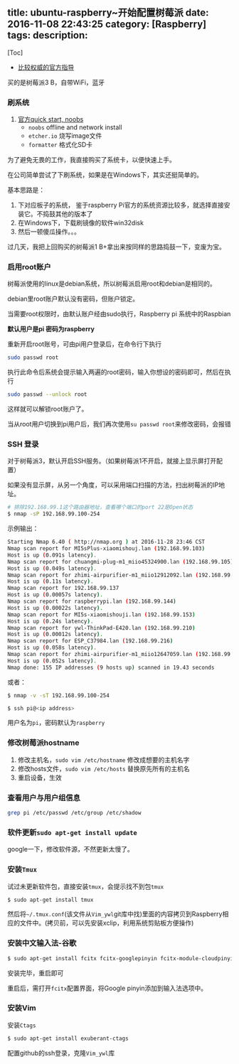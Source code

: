 title: ubuntu-raspberry~开始配置树莓派
date: 2016-11-08 22:43:25
category: [Raspberry]
tags:
description:
---
[Toc]

* [比较权威的官方指导](http://elinux.org/RPi_Easy_SD_Card_Setup)

买的是树莓派3 B，自带WiFi，蓝牙

### 刷系统

1. [官方quick start, noobs](https://www.raspberrypi.org/learning/software-guide/quickstart/)
    * `noobs` offline and network install
    * `etcher.io` 烧写image文件
    * `formatter` 格式化SD卡

为了避免无畏的工作，我直接购买了系统卡，以便快速上手。

在公司简单尝试了下刷系统，如果是在Windows下，其实还挺简单的。


基本思路是：
1.  下对应板子的系统，
    鉴于raspberry Pi官方的系统资源比较多，就选择直接安装它。不捣鼓其他的版本了
2.  在Windows下，下载刷镜像的软件win32disk
3.  然后一顿傻瓜操作。。。

过几天，我把上回购买的树莓派1 B+拿出来按同样的思路捣鼓一下，变废为宝。

### 启用root账户

树莓派使用的linux是debian系统，所以树莓派启用root和debian是相同的。

debian里root账户默认没有密码，但账户锁定。

当需要root权限时，由默认账户经由sudo执行，Raspberry pi 系统中的Raspbian

**默认用户是pi 密码为raspberry**

重新开启root账号，可由pi用户登录后，在命令行下执行

``` bash
sudo passwd root
```
执行此命令后系统会提示输入两遍的root密码，输入你想设的密码即可，然后在执行

``` bash
sudo passwd --unlock root
```
这样就可以解锁root账户了。

当从root用户切换到pi用户后，我们再次使用`su passwd root`来修改密码，会报错


### SSH 登录

对于树莓派3，默认开启SSH服务。（如果树莓派1不开启，就接上显示屏打开配置）

如果没有显示屏，从另一个角度，可以采用端口扫描的方法，扫出树莓派的IP地址。

```bash
# 排除192.168.99.1这个路由器地址，查看哪个端口的port 22是Open状态
$ nmap -sP 192.168.99.100-254
```
示例输出：
``` bash
Starting Nmap 6.40 ( http://nmap.org ) at 2016-11-28 23:46 CST
Nmap scan report for MI5sPlus-xiaomishouj.lan (192.168.99.103)
Host is up (0.091s latency).
Nmap scan report for chuangmi-plug-m1_miio45324900.lan (192.168.99.105)
Host is up (0.049s latency).
Nmap scan report for zhimi-airpurifier-m1_miio12912092.lan (192.168.99.107)
Host is up (0.11s latency).
Nmap scan report for 192.168.99.137
Host is up (0.00057s latency).
Nmap scan report for raspberrypi.lan (192.168.99.144)
Host is up (0.00022s latency).
Nmap scan report for MI5s-xiaomishouji.lan (192.168.99.153)
Host is up (0.24s latency).
Nmap scan report for ywl-ThinkPad-E420.lan (192.168.99.210)
Host is up (0.00012s latency).
Nmap scan report for ESP_C37984.lan (192.168.99.216)
Host is up (0.058s latency).
Nmap scan report for zhimi-airpurifier-m1_miio12647059.lan (192.168.99.224)
Host is up (0.052s latency).
Nmap done: 155 IP addresses (9 hosts up) scanned in 19.43 seconds
```

或者：
``` bash
$ nmap -v -sT 192.168.99.100-254
```

```bash
$ ssh pi@<ip address>
```
用户名为`pi`，密码默认为`raspberry`

### 修改树莓派hostname

1.  修改主机名，`sudo vim /etc/hostname`
    修改成想要的主机名字
2.  修改hosts文件，`sudo vim /etc/hosts`
    替换原先所有的主机名
3.  重启设备，生效

### 查看用户与用户组信息

``` bash
grep pi /etc/passwd /etc/group /etc/shadow
```

### 软件更新`sudo apt-get install update`

google一下，修改软件源，不然更新太慢了。




### 安装`Tmux`

试过未更新软件包，直接安装`tmux`，会提示找不到包`tmux`

```bash
$ sudo apt-get install tmux
```

然后将`~/.tmux.conf`(该文件从`Vim_ywl`git库中找)里面的内容拷贝到Raspberry相应的文件中。(拷贝前，可以先安装xclip，利用系统剪贴板方便操作)

### 安装中文输入法-谷歌

```bash
$ sudo apt-get install fcitx fcitx-googlepinyin fcitx-module-cloudpinyin fcitx-sunpinyin
```
安装完毕，重启即可

重启后，需打开`fcitx`配置界面，将Google pinyin添加到输入法选项中。

### 安装Vim

安装`Ctags`
```bash
$ sudo apt-get install exuberant-ctags
```

配置github的ssh登录，克隆`Vim_ywl`库
